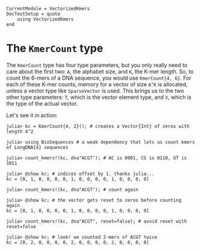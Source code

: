 ```@meta
CurrentModule = VectorizedKmers
DocTestSetup = quote
    using VectorizedKmers
end
```

# The `KmerCount` type

The `KmerCount` type has four type parameters, but you only really need to care about the first two: `A`, the alphabet size, and `K`, the K-mer length. So, to count the 6-mers of a DNA sequence, you would use `KmerCount{4, 6}`. For each of these K-mer counts, memory for a vector of size `A^K` is allocated, unless a vector type like `SparseVector` is used. This brings us to the two other type parameters: `T`, which is the vector element type, and `V`, which is the type of the actual vector.

Let's see it in action:

```jldoctest
julia> kc = KmerCount{4, 2}(); # creates a Vector{Int} of zeros with length 4^2

julia> using BioSequences # a weak dependency that lets us count kmers of LongDNA{4} sequences

julia> count_kmers!(kc, dna"ACGT"); # AC is 0001, CG is 0110, GT is 1011

julia> @show kc; # indices offset by 1. thanks julia...
kc = [0, 1, 0, 0, 0, 0, 1, 0, 0, 0, 0, 1, 0, 0, 0, 0]

julia> count_kmers!(kc, dna"ACGT"); # count again

julia> @show kc; # the vector gets reset to zeros before counting again
kc = [0, 1, 0, 0, 0, 0, 1, 0, 0, 0, 0, 1, 0, 0, 0, 0]

julia> count_kmers!(kc, dna"ACGT", reset=false); # avoid reset with reset=false

julia> @show kc; # look! we counted 2-mers of ACGT twice
kc = [0, 2, 0, 0, 0, 0, 2, 0, 0, 0, 0, 2, 0, 0, 0, 0]
```